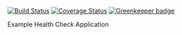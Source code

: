 [![Build Status](https://travis-ci.org/bucharest-gold/nodejs-health-check.svg?branch=master)](https://travis-ci.org/bucharest-gold/nodejs-health-check) [![Coverage Status](https://coveralls.io/repos/github/bucharest-gold/nodejs-health-check/badge.svg?branch=master)](https://coveralls.io/github/bucharest-gold/nodejs-health-check?branch=master) [![Greenkeeper badge](https://badges.greenkeeper.io/bucharest-gold/nodejs-health-check.svg)](https://greenkeeper.io/)

Example Health Check Application

